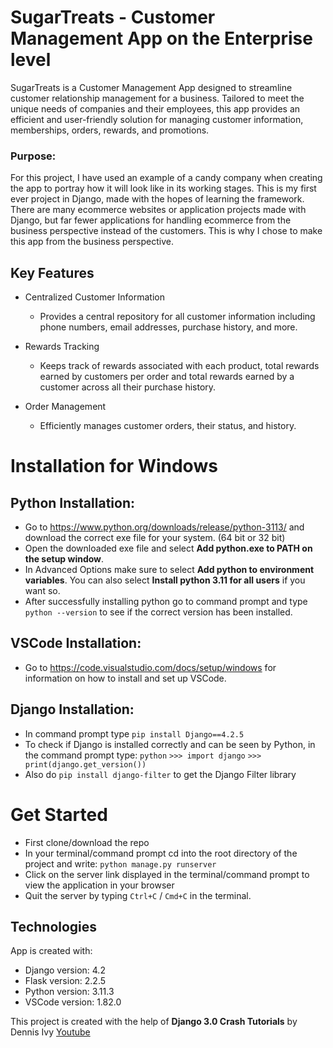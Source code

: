 # SugarTreats - Customer Management App on the Enterprise level

SugarTreats is a Customer Management App designed to streamline customer relationship management for a business. Tailored to meet the unique needs of companies and their employees, this app provides an efficient and user-friendly solution for managing customer information, memberships, orders, rewards, and promotions.

### Purpose:

For this project, I have used an example of a candy company when creating the app to portray how it will look like in its working stages. This is my first ever project in Django, made with the hopes of learning the framework. There are many ecommerce websites or application projects made with Django, but far fewer applications for handling ecommerce from the business perspective instead of the customers. This is why I chose to make this app from the business perspective.

## Key Features

- Centralized Customer Information

  - Provides a central repository for all customer information including phone numbers, email addresses, purchase history, and more.

- Rewards Tracking

  - Keeps track of rewards associated with each product, total rewards earned by customers per order and total rewards earned by a customer across all their purchase history.

- Order Management
  - Efficiently manages customer orders, their status, and history.

# Installation for Windows

## Python Installation:

- Go to https://www.python.org/downloads/release/python-3113/ and download the correct exe file for your system. (64 bit or 32 bit)
- Open the downloaded exe file and select **Add python.exe to PATH on the setup window**.
- In Advanced Options make sure to select **Add python to environment variables**. You can also select **Install python 3.11 for all users** if you want so.
- After successfully installing python go to command prompt and type `python --version` to see if the correct version has been installed.

## VSCode Installation:

- Go to https://code.visualstudio.com/docs/setup/windows for information on how to install and set up VSCode.

## Django Installation:

- In command prompt type `pip install Django==4.2.5`
- To check if Django is installed correctly and can be seen by Python, in the command prompt type:
  `python`
  `>>> import django`
  `>>> print(django.get_version())`
- Also do `pip install django-filter` to get the Django Filter library

# Get Started

- First clone/download the repo
- In your terminal/command prompt cd into the root directory of the project and write:
  `python manage.py runserver`
- Click on the server link displayed in the terminal/command prompt to view the application in your browser
- Quit the server by typing `Ctrl+C` / `Cmd+C` in the terminal.

## Technologies

App is created with:

- Django version: 4.2
- Flask version: 2.2.5
- Python version: 3.11.3
- VSCode version: 1.82.0

This project is created with the help of **Django 3.0 Crash Tutorials** by Dennis Ivy
[Youtube](https://www.youtube.com/watch?v=xv_bwpA_aEA&t=28s&ab_channel=DennisIvy)
